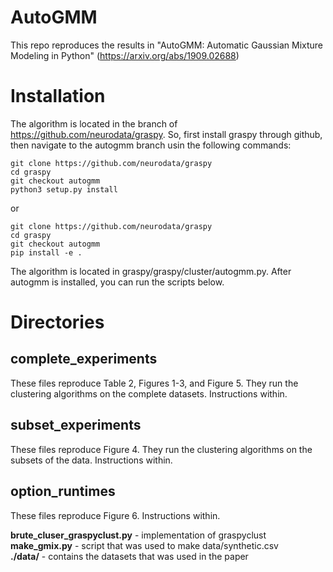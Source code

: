 # AutoGMM
This repo reproduces the results in "AutoGMM: Automatic Gaussian Mixture Modeling in Python" (https://arxiv.org/abs/1909.02688)

# Installation
The algorithm is located in the branch of https://github.com/neurodata/graspy. So, first install graspy through github, then navigate to the autogmm branch usin the following commands:

```
git clone https://github.com/neurodata/graspy
cd graspy
git checkout autogmm
python3 setup.py install
```

or

```
git clone https://github.com/neurodata/graspy
cd graspy
git checkout autogmm
pip install -e .
```

The algorithm is located in graspy/graspy/cluster/autogmm.py. After autogmm is installed, you can run the scripts below.

# Directories
## complete_experiments
These files reproduce Table 2, Figures 1-3, and Figure 5. They run the clustering algorithms on the complete datasets. Instructions within.

## subset_experiments
These files reproduce Figure 4. They run the clustering algorithms on the subsets of the data. Instructions within.

## option_runtimes

These files reproduce Figure 6. Instructions within.

**brute_cluser_graspyclust.py** - implementation of graspyclust \
**make_gmix.py** - script that was used to make data/synthetic.csv \
**./data/** - contains the datasets that was used in the paper

